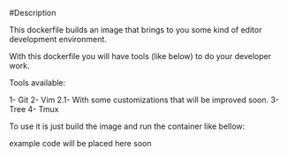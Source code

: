 #Description

This dockerfile builds an image that brings to you some kind of editor development environment.

With this dockerfile you will have tools (like below) to do your developer work.

Tools available:

1- Git
2- Vim
    2.1- With some customizations that will be improved soon.
3- Tree 
4- Tmux

To use it is just build the image and run the container like bellow:

example code will be placed here soon
